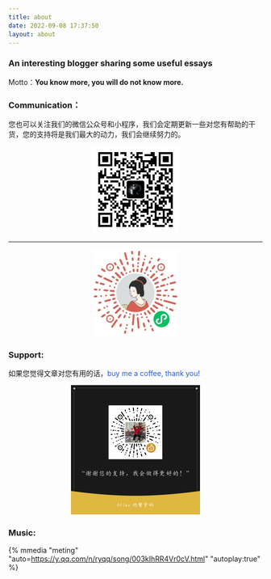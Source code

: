 ```yaml
---
title: about
date: 2022-09-08 17:37:50
layout: about
---
```


### **An interesting blogger sharing some useful essays**

Motto：**You know more, you will do not know more.**

### Communication：

您也可以关注我们的微信公众号和小程序，我们会定期更新一些对您有帮助的干货，您的支持将是我们最大的动力，我们会继续努力的。

<div align='center'>
    <img src="https://raw.githubusercontent.com/Alleyf/PictureMap/main/web_icons/%E5%85%AC%E4%BC%97%E5%8F%B7.jpg" style="zoom:50%;"/> </div>

---
<div align='center'>
    <img src="https://raw.githubusercontent.com/Alleyf/PictureMap/main/web_icons/%E5%B0%8F%E7%A8%8B%E5%BA%8F.jpg" style="zoom: 67%;"/> </div>
<h3>Support:</h3>

如果您觉得文章对您有用的话，<font color="#245bdb">buy me a coffee, thank you!</font>

<div align='center'>
    <img src="https://raw.githubusercontent.com/Alleyf/PictureMap/main/web_icons/image-20220910212636463.png" alt="image-20220910212636463" style="zoom: 25%; pic_center" /></div>
<h3>Music:</h3>

{% mmedia "meting" "auto=https://y.qq.com/n/ryqq/song/003kIhRR4Vr0cV.html" "autoplay:true" %}

